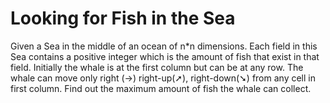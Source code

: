 # Looking for Fish in the Sea 

Given a Sea in the middle of an ocean of n*n dimensions. Each field in this Sea contains a positive integer which is the amount of fish that exist in that field. Initially the whale is at the first column but can be at any row. The whale can move only right (→) right-up(➚), right-down(➘) from any cell in first column. Find out the maximum amount of fish the whale can collect.


